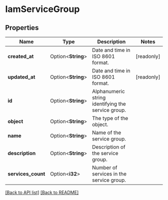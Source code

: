# IamServiceGroup

## Properties

Name | Type | Description | Notes
------------ | ------------- | ------------- | -------------
**created_at** | Option<**String**> | Date and time in ISO 8601 format. | [readonly]
**updated_at** | Option<**String**> | Date and time in ISO 8601 format. | [readonly]
**id** | Option<**String**> | Alphanumeric string identifying the service group. | 
**object** | Option<**String**> | The type of the object. | 
**name** | Option<**String**> | Name of the service group. | 
**description** | Option<**String**> | Description of the service group. | 
**services_count** | Option<**i32**> | Number of services in the service group. | 

[[Back to API list]](../README.md#documentation-for-api-endpoints) [[Back to README]](../README.md)


